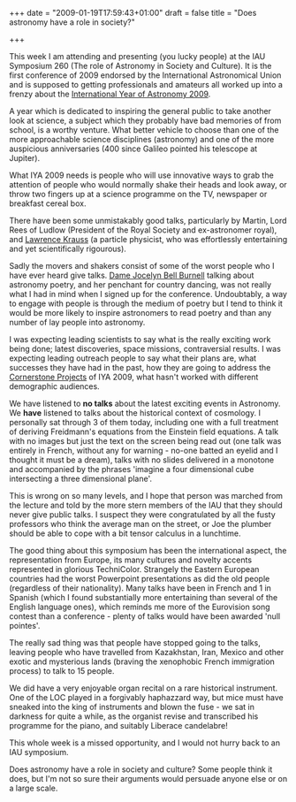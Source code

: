+++
date = "2009-01-19T17:59:43+01:00"
draft = false
title = "Does astronomy have a role in society?"

+++

<p>This week I am attending and presenting (you lucky people) at the IAU Symposium 260 (The role of Astronomy in Society and Culture). It is the first conference of 2009 endorsed by the International Astronomical Union and is supposed to getting professionals and amateurs all worked up into a frenzy about the <a href="http://www.astronomy2009.org" target="_blank">International Year of Astronomy 2009</a>.</p>

<p>A year which is dedicated to inspiring the general public to take another look at science, a subject which they probably have bad memories of from school, is a worthy venture. What better vehicle to choose than one of the more approachable science disciplines (astronomy) and one of the more auspicious anniversaries (400 since Galileo pointed his telescope at Jupiter).</p>

<p>What IYA 2009 needs is people who will use innovative ways to grab the attention of people who would normally shake their heads and look away, or throw two fingers up at a science programme on the TV, newspaper or breakfast cereal box.</p>

<p>There have been some unmistakably good talks, particularly by Martin, Lord Rees of Ludlow (President of the Royal Society and ex-astronomer royal), and <a href="http://krauss.faculty.asu.edu/" target="_blank">Lawrence Krauss</a> (a particle physicist, who was effortlessly entertaining and yet scientifically rigourous).</p>

<p>Sadly the movers and shakers consist of some of the worst people who I have ever heard give talks. <a href="http://en.wikipedia.org/wiki/Jocelyn_Bell_Burnell" target="_blank">Dame Jocelyn Bell Burnell</a> talking about astronomy poetry, and her penchant for country dancing, was not really what I had in mind when I signed up for the conference. Undoubtably, a way to engage with people is through the medium of poetry but I tend to think it would be more likely to inspire astronomers to read poetry and than any number of lay people into astronomy.</p>

<p>I was expecting leading scientists to say what is the really exciting work being done; latest discoveries, space missions, contraversial results. I was expecting leading outreach people to say what their plans are, what successes they have had in the past, how they are going to address the <a href="http://www.astronomy2009.org/globalprojects/cornerstones/">Cornerstone Projects</a> of IYA 2009, what hasn't worked with different demographic audiences.</p>

<p>We have listened to <strong>no talks</strong> about the latest exciting events in Astronomy. We <strong>have</strong> listened to talks about the historical context of cosmology. I personally sat through 3 of them today, including one with a full treatment of deriving Freidmann's equations from the Einstein field equations. A talk with no images but just the text on the screen being read out (one talk was entirely in French, without any for warning - no-one batted an eyelid and I thought it must be a dream), talks with no slides delivered in a monotone and accompanied by the phrases 'imagine a four dimensional cube intersecting a three dimensional plane'.</p>

<p>This is wrong on so many levels, and I hope that person was marched from the lecture and told by the more stern members of the IAU that they should never give public talks. I suspect they were congratulated by all the fusty professors who think the average man on the street, or Joe the plumber should be able to cope with a bit tensor calculus in a lunchtime.</p>

<p>The good thing about this symposium has been the international aspect, the representation from Europe, its many cultures and novelty accents represented in glorious TechniColor. Strangely the Eastern European countries had the worst Powerpoint presentations as did the old people (regardless of their nationality). Many talks have been in French and 1 in Spanish (which I found substantially more entertaining than several of the English language ones), which reminds me more of the Eurovision song contest than a conference - plenty of talks would have been awarded 'null pointes'.</p>

<p>The really sad thing was that people have stopped going to the talks, leaving people who have travelled from Kazakhstan, Iran, Mexico and other exotic and mysterious lands (braving the xenophobic French immigration process) to talk to 15 people.</p>

<p>We did have a very enjoyable organ recital on a rare historical instrument. One of the LOC played in a forgivably haphazzard way, but mice must have sneaked into the king of instruments and blown the fuse - we sat in darkness for quite a while, as the organist revise and transcribed his programme for the piano, and suitably Liberace candelabre!</p>

<p>This whole week is a missed opportunity, and I would not hurry back to an IAU symposium.</p>

<p>Does astronomy have a role in society and culture? Some people think it does, but I'm not so sure their arguments would persuade anyone else or on a large scale.</p>